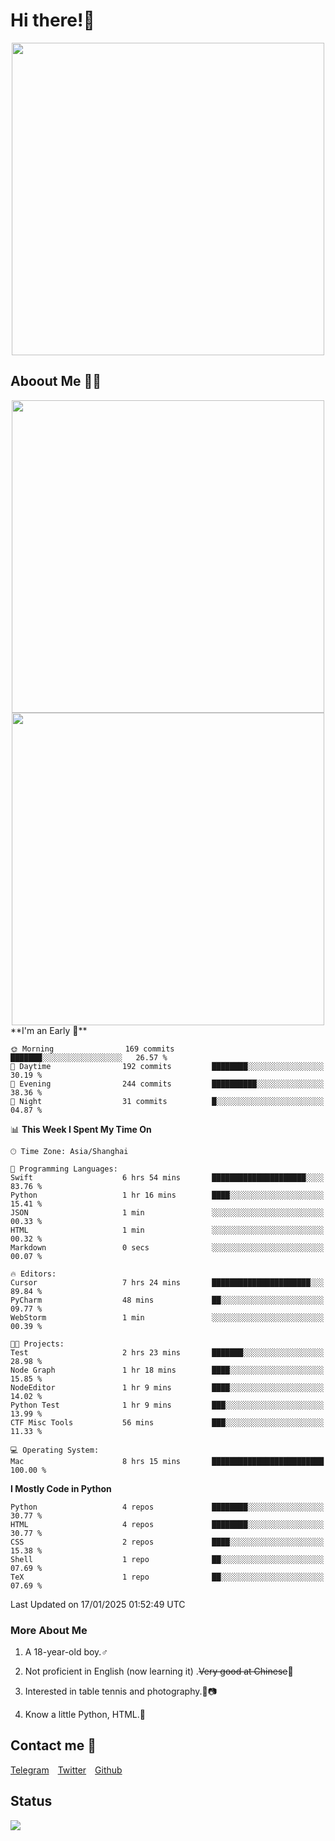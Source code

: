 # Hi there!🎉

<div align=center><img src="https://count.getloli.com/get/@Cicada000?theme=moebooru" width=500px></div>

## Aboout Me 👀💦

<div align=center>
<img src="https://github-readme-stats.vercel.app/api?username=Cicada000&show_icons=true&theme=tokyonight" width=500px>
<br>
<img src="https://github-readme-stats.vercel.app/api/top-langs/?username=Cicada000&show_icons=true&theme=tokyonight&layout=compact" width=500px>
</div>
<!--START_SECTION:waka-->
**I'm an Early 🐤** 

```text
🌞 Morning                169 commits         ███████░░░░░░░░░░░░░░░░░░   26.57 % 
🌆 Daytime                192 commits         ████████░░░░░░░░░░░░░░░░░   30.19 % 
🌃 Evening                244 commits         ██████████░░░░░░░░░░░░░░░   38.36 % 
🌙 Night                  31 commits          █░░░░░░░░░░░░░░░░░░░░░░░░   04.87 % 
```


📊 **This Week I Spent My Time On** 

```text
🕑︎ Time Zone: Asia/Shanghai

💬 Programming Languages: 
Swift                    6 hrs 54 mins       █████████████████████░░░░   83.76 % 
Python                   1 hr 16 mins        ████░░░░░░░░░░░░░░░░░░░░░   15.41 % 
JSON                     1 min               ░░░░░░░░░░░░░░░░░░░░░░░░░   00.33 % 
HTML                     1 min               ░░░░░░░░░░░░░░░░░░░░░░░░░   00.32 % 
Markdown                 0 secs              ░░░░░░░░░░░░░░░░░░░░░░░░░   00.07 % 

🔥 Editors: 
Cursor                   7 hrs 24 mins       ██████████████████████░░░   89.84 % 
PyCharm                  48 mins             ██░░░░░░░░░░░░░░░░░░░░░░░   09.77 % 
WebStorm                 1 min               ░░░░░░░░░░░░░░░░░░░░░░░░░   00.39 % 

🐱‍💻 Projects: 
Test                     2 hrs 23 mins       ███████░░░░░░░░░░░░░░░░░░   28.98 % 
Node Graph               1 hr 18 mins        ████░░░░░░░░░░░░░░░░░░░░░   15.85 % 
NodeEditor               1 hr 9 mins         ████░░░░░░░░░░░░░░░░░░░░░   14.02 % 
Python Test              1 hr 9 mins         ███░░░░░░░░░░░░░░░░░░░░░░   13.99 % 
CTF Misc Tools           56 mins             ███░░░░░░░░░░░░░░░░░░░░░░   11.33 % 

💻 Operating System: 
Mac                      8 hrs 15 mins       █████████████████████████   100.00 % 
```

**I Mostly Code in Python** 

```text
Python                   4 repos             ████████░░░░░░░░░░░░░░░░░   30.77 % 
HTML                     4 repos             ████████░░░░░░░░░░░░░░░░░   30.77 % 
CSS                      2 repos             ████░░░░░░░░░░░░░░░░░░░░░   15.38 % 
Shell                    1 repo              ██░░░░░░░░░░░░░░░░░░░░░░░   07.69 % 
TeX                      1 repo              ██░░░░░░░░░░░░░░░░░░░░░░░   07.69 % 
```




 Last Updated on 17/01/2025 01:52:49 UTC
<!--END_SECTION:waka-->

### More About Me

1. A 18-year-old boy.♂

2. Not proficient in English (now learning it) .~~Very good at Chinese~~🤣

3. Interested in table tennis and photography.🏓📷

4. Know a little Python, HTML.🐍


## Contact me 💬

[Telegram](https://t.me/CicadaLYW)&emsp;[Twitter](https://twitter.com/Cicada0001)&emsp;[Github](https://github.com/Cicada000)

## Status
<img src="https://weather-icon.journeyad.repl.co/@hangzhou?v=1" align="left">








